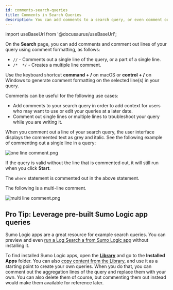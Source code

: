 ```yaml
---
id: comments-search-queries
title: Comments in Search Queries
description: You can add comments to a search query, or even comment out lines of your search query using comment formatting.
---
```


import useBaseUrl from '@docusaurus/useBaseUrl';

On the **Search** page, you can add comments and comment out lines of
your query using comment formatting, as follows:

* `//` - Comments out a single line of the query, or a part of a
    single line. 
* `/*  */` - Creates a multiple line comment.

Use the keyboard shortcut **command + /** on macOS or **control + /** on Windows to generate comment formatting on the selected line(s) in your query.

Comments can be useful for the following use cases:

* Add comments to your search query in order to add context for users who may want to use or edit your queries at a later date.
* Comment out single lines or multiple lines to troubleshoot your query while you are writing it.

When you comment out a line of your search query, the user interface displays the commented text as grey and italic. See the following
example of commenting out a single line in a query:

![one line comment.png](/img/search/get-started-search/search-basics/comments-search-queries/one-line-comment.png)

If the query is valid without the line that is commented out, it will still run when you click **Start**.

The `where` statement is commented out in the above statement.

The following is a multi-line comment.

![multi line comment.png](/img/search/get-started-search/search-basics/comments-search-queries/multi-line-comment.png)

## Pro Tip: Leverage pre-built Sumo Logic app queries

Sumo Logic apps are a great resource for example search queries. You can preview and even [run a Log Search a from Sumo Logic app](/docs/get-started/apps-integrations/#run-searches-from-sumo-logic-apps) without installing it.

To find installed Sumo Logic apps, open the [**Library**](/docs/get-started/library/) and go to the **Installed Apps** folder. You can also [copy content from the Library](/docs/get-started/library), and use it as a starting point to create your own queries. When you do that, you can comment out the aggregation lines of the query and replace them with your own. You can also delete them of course, but commenting them out instead would make them available for reference later.
